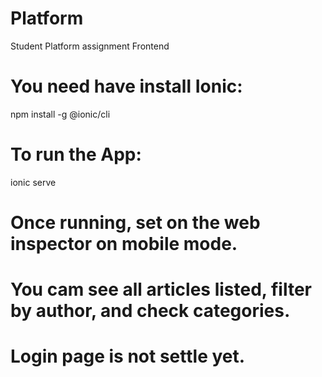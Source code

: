 # Platform
Student Platform assignment Frontend

# You need have install Ionic:
npm install -g @ionic/cli

# To run the App:
ionic serve

# Once running, set on the web inspector on mobile mode.

# You cam see all articles listed, filter by author, and check categories.

# Login page is not settle yet.
